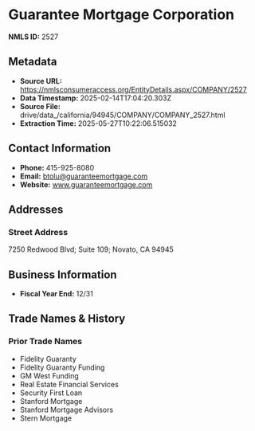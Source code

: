 # Guarantee Mortgage Corporation

**NMLS ID:** 2527

## Metadata
- **Source URL:** https://nmlsconsumeraccess.org/EntityDetails.aspx/COMPANY/2527
- **Data Timestamp:** 2025-02-14T17:04:20.303Z
- **Source File:** drive/data_/california/94945/COMPANY/COMPANY_2527.html
- **Extraction Time:** 2025-05-27T10:22:06.515032

## Contact Information
- **Phone:** 415-925-8080
- **Email:** btolu@guaranteemortgage.com
- **Website:** www.guaranteemortgage.com

## Addresses
### Street Address
7250 Redwood Blvd; Suite 109; Novato, CA 94945

## Business Information
- **Fiscal Year End:** 12/31

## Trade Names & History
### Prior Trade Names
- Fidelity Guaranty
- Fidelity Guaranty Funding
- GM West Funding
- Real Estate Financial Services
- Security First Loan
- Stanford Mortgage
- Stanford Mortgage Advisors
- Stern Mortgage
